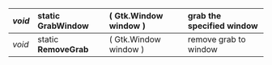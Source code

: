 | _void_ | static **GrabWindow** | ( Gtk.Window window ) | grab the specified window |
|:-------|:----------------------|:----------------------|:--------------------------|
| _void_ | static **RemoveGrab** | ( Gtk.Window window ) |  remove grab to window    |
